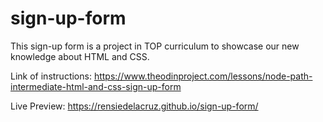 # sign-up-form

This sign-up form is a project in TOP curriculum to showcase our new knowledge about HTML and CSS.

Link of instructions: https://www.theodinproject.com/lessons/node-path-intermediate-html-and-css-sign-up-form

Live Preview: https://rensiedelacruz.github.io/sign-up-form/